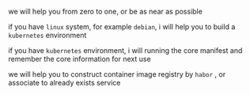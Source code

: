 we will help you from zero to one, or be as near as possible

if you have `linux` system, for example `debian`, i will help you to build a `kubernetes` environment

if you have `kubernetes` environment, i will running the core manifest and remember the core information for next use

we will help you to construct container image registry by `habor` , or associate to already exists service